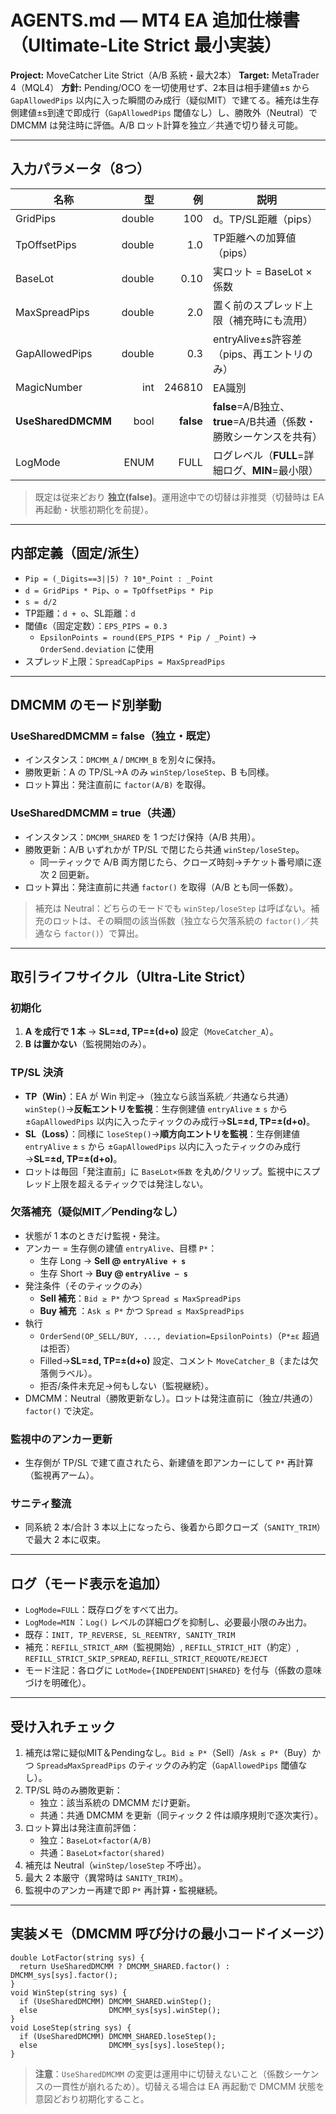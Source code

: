 # AGENTS.md — MT4 EA 追加仕様書（Ultimate-Lite Strict 最小実装）

**Project:** MoveCatcher Lite Strict（A/B 系統・最大2本）
**Target:** MetaTrader 4（MQL4）
**方針:** Pending/OCO を一切使用せず、2本目は相手建値±s から `GapAllowedPips` 以内に入った瞬間のみ成行（疑似MIT）で建てる。補充は生存側建値±s到達で即成行（`GapAllowedPips` 閾値なし）し、勝敗外（Neutral）で DMCMM は発注時に評価。A/B ロット計算を独立／共通で切り替え可能。

---

## 入力パラメータ（8つ）

| 名称 | 型 | 例 | 説明 |
| --- | ---: | ---: | --- |
| GridPips | double | 100 | d。TP/SL距離（pips） |
| TpOffsetPips | double | 1.0 | TP距離への加算値（pips） |
| BaseLot | double | 0.10 | 実ロット = BaseLot × 係数 |
| MaxSpreadPips | double | 2.0 | 置く前のスプレッド上限（補充時にも流用） |
| GapAllowedPips | double | 0.3 | entryAlive±s許容差（pips、再エントリのみ） |
| MagicNumber | int | 246810 | EA識別 |
| **UseSharedDMCMM** | bool | **false** | **false**=A/B独立、**true**=A/B共通（係数・勝敗シーケンスを共有） |
| LogMode | ENUM | FULL | ログレベル（**FULL**=詳細ログ、**MIN**=最小限） |

> 既定は従来どおり **独立(false)**。運用途中での切替は非推奨（切替時は EA 再起動・状態初期化を前提）。

---

## 内部定義（固定/派生）

* `Pip = (_Digits==3||5) ? 10*_Point : _Point`
* `d = GridPips * Pip`、`o = TpOffsetPips * Pip`
* `s = d/2`
* TP距離：`d + o`、SL距離：`d`
* 閾値ε（固定定数）：`EPS_PIPS = 0.3`
  * `EpsilonPoints = round(EPS_PIPS * Pip / _Point)` → `OrderSend.deviation` に使用
* スプレッド上限：`SpreadCapPips = MaxSpreadPips`

---

## DMCMM のモード別挙動

### UseSharedDMCMM = false（独立・既定）

* インスタンス：`DMCMM_A` / `DMCMM_B` を別々に保持。
* 勝敗更新：A の TP/SL→A のみ `winStep/loseStep`、B も同様。
* ロット算出：発注直前に `factor(A/B)` を取得。

### UseSharedDMCMM = true（共通）

* インスタンス：`DMCMM_SHARED` を 1 つだけ保持（A/B 共用）。
* 勝敗更新：A/B いずれかが TP/SL で閉じたら共通 `winStep/loseStep`。
  * 同一ティックで A/B 両方閉じたら、クローズ時刻→チケット番号順に逐次 2 回更新。
* ロット算出：発注直前に共通 `factor()` を取得（A/B とも同一係数）。

> 補充は Neutral：どちらのモードでも `winStep/loseStep` は呼ばない。補充のロットは、その瞬間の該当係数（独立なら欠落系統の `factor()`／共通なら `factor()`）で算出。

---

## 取引ライフサイクル（Ultra-Lite Strict）

### 初期化

1. **A を成行で 1 本** → **SL=±d, TP=±(d+o)** 設定（`MoveCatcher_A`）。
2. **B は置かない**（監視開始のみ）。

### TP/SL 決済

* **TP（Win）**：EA が Win 判定→（独立なら該当系統／共通なら共通）`winStep()`→**反転エントリを監視**：生存側建値 `entryAlive` ± `s` から ±`GapAllowedPips` 以内に入ったティックのみ成行→**SL=±d, TP=±(d+o)**。
* **SL（Loss）**：同様に `loseStep()`→**順方向エントリを監視**：生存側建値 `entryAlive` ± `s` から ±`GapAllowedPips` 以内に入ったティックのみ成行→**SL=±d, TP=±(d+o)**。
* ロットは毎回「発注直前」に `BaseLot×係数` を丸め/クリップ。監視中にスプレッド上限を超えるティックでは発注しない。

### 欠落補充（疑似MIT／Pendingなし）

* 状態が 1 本のときだけ監視・発注。
* アンカー = 生存側の建値 `entryAlive`、目標 `P*`：
  * 生存 Long → **Sell @ `entryAlive + s`**
  * 生存 Short → **Buy  @ `entryAlive − s`**
* 発注条件（そのティックのみ）
  * **Sell 補充**：`Bid ≥ P*` かつ `Spread ≤ MaxSpreadPips`
  * **Buy 補充** ：`Ask ≤ P*` かつ `Spread ≤ MaxSpreadPips`
* 執行
  * `OrderSend(OP_SELL/BUY, ..., deviation=EpsilonPoints)`（`P*±ε` 超過は拒否）
  * Filled→**SL=±d, TP=±(d+o)** 設定、コメント `MoveCatcher_B`（または欠落側ラベル）。
  * 拒否/条件未充足→何もしない（監視継続）。
* DMCMM：Neutral（勝敗更新なし）。ロットは発注直前に（独立/共通の）`factor()` で決定。

### 監視中のアンカー更新

* 生存側が TP/SL で建て直されたら、新建値を即アンカーにして `P*` 再計算（監視再アーム）。

### サニティ整流

* 同系統 2 本/合計 3 本以上になったら、後着から即クローズ（`SANITY_TRIM`）で最大 2 本に収束。

---

## ログ（モード表示を追加）

* `LogMode=FULL`：既存ログをすべて出力。
* `LogMode=MIN` ：`Log()` レベルの詳細ログを抑制し、必要最小限のみ出力。
* 既存：`INIT, TP_REVERSE, SL_REENTRY, SANITY_TRIM`
* 補充：`REFILL_STRICT_ARM`（監視開始）, `REFILL_STRICT_HIT`（約定）, `REFILL_STRICT_SKIP_SPREAD`, `REFILL_STRICT_REQUOTE/REJECT`
* モード注記：各ログに `LotMode={INDEPENDENT|SHARED}` を付与（係数の意味づけを明確化）。

---

## 受け入れチェック

1. 補充は常に疑似MIT＆Pendingなし。`Bid ≥ P*`（Sell）/`Ask ≤ P*`（Buy）かつ `Spread≤MaxSpreadPips` のティックのみ約定（`GapAllowedPips` 閾値なし）。
2. TP/SL 時のみ勝敗更新：
   * 独立：該当系統の DMCMM だけ更新。
   * 共通：共通 DMCMM を更新（同ティック 2 件は順序規則で逐次実行）。
3. ロット算出は発注直前評価：
   * 独立：`BaseLot×factor(A/B)`
   * 共通：`BaseLot×factor(shared)`
4. 補充は Neutral（`winStep/loseStep` 不呼出）。
5. 最大 2 本厳守（異常時は `SANITY_TRIM`）。
6. 監視中のアンカー再建で即 `P*` 再計算・監視継続。

---

## 実装メモ（DMCMM 呼び分けの最小コードイメージ）

```text
double LotFactor(string sys) {
  return UseSharedDMCMM ? DMCMM_SHARED.factor() : DMCMM_sys[sys].factor();
}
void WinStep(string sys) {
  if (UseSharedDMCMM) DMCMM_SHARED.winStep();
  else                DMCMM_sys[sys].winStep();
}
void LoseStep(string sys) {
  if (UseSharedDMCMM) DMCMM_SHARED.loseStep();
  else                DMCMM_sys[sys].loseStep();
}
```

> **注意**：`UseSharedDMCMM` の変更は運用中に切替えないこと（係数シーケンスの一貫性が崩れるため）。切替える場合は EA 再起動で DMCMM 状態を意図どおり初期化すること。

